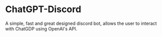 # ChatGPT-Discord

A simple, fast and great designed discord bot, allows the user to interact with ChatGDP using OpenAI's API.
